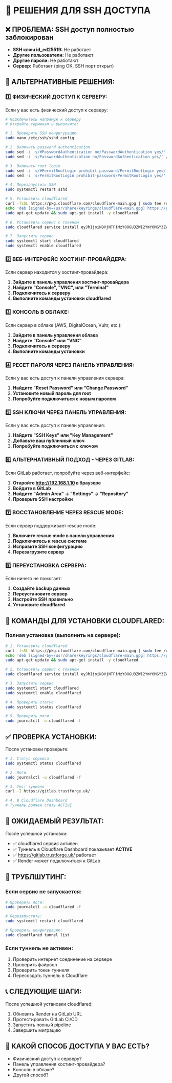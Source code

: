 # 🚀 РЕШЕНИЯ ДЛЯ SSH ДОСТУПА

## ❌ ПРОБЛЕМА: SSH доступ полностью заблокирован
- **SSH ключ id_ed25519:** Не работает
- **Другие пользователи:** Не работают
- **Другие пароли:** Не работают
- **Сервер:** Работает (ping OK, SSH порт открыт)

## 🎯 АЛЬТЕРНАТИВНЫЕ РЕШЕНИЯ:

### 1️⃣ ФИЗИЧЕСКИЙ ДОСТУП К СЕРВЕРУ:
Если у вас есть физический доступ к серверу:

```bash
# Подключитесь напрямую к серверу
# Откройте терминал и выполните:

# 1. Проверить SSH конфигурацию
sudo nano /etc/ssh/sshd_config

# 2. Включить password authentication
sudo sed -i 's/#PasswordAuthentication no/PasswordAuthentication yes/' /etc/ssh/sshd_config
sudo sed -i 's/PasswordAuthentication no/PasswordAuthentication yes/' /etc/ssh/sshd_config

# 3. Включить root login
sudo sed -i 's/#PermitRootLogin prohibit-password/PermitRootLogin yes/' /etc/ssh/sshd_config
sudo sed -i 's/PermitRootLogin prohibit-password/PermitRootLogin yes/' /etc/ssh/sshd_config

# 4. Перезапустить SSH
sudo systemctl restart sshd

# 5. Установить cloudflared
curl -fsSL https://pkg.cloudflare.com/cloudflare-main.gpg | sudo tee /usr/share/keyrings/cloudflare-main.gpg >/dev/null
echo 'deb [signed-by=/usr/share/keyrings/cloudflare-main.gpg] https://pkg.cloudflare.com/cloudflared any main' | sudo tee /etc/apt/sources.list.d/cloudflared.list
sudo apt-get update && sudo apt-get install -y cloudflared

# 6. Установить сервис с токеном
sudo cloudflared service install eyJhIjoiNDVjNTFiMzY0OGU3ZWI2YmY0MGY3ZWZlYTVlOGRmOTgiLCJ0IjoiM2JiYmI3ZDQtYWI1MS00NGMzLTkwYzEtZDhkOWViODU1OWQwIiwicyI6IlpEVXhNakF6TlRFdFpHSTFZUzAwTkdNMkxUbGlaalV0TlRNMk1HWXlNVGhqTkdFMSJ9

# 7. Запустить сервис
sudo systemctl start cloudflared
sudo systemctl enable cloudflared
```

### 2️⃣ ВЕБ-ИНТЕРФЕЙС ХОСТИНГ-ПРОВАЙДЕРА:
Если сервер находится у хостинг-провайдера:

1. **Зайдите в панель управления хостинг-провайдера**
2. **Найдите "Console", "VNC", или "Terminal"**
3. **Подключитесь к серверу**
4. **Выполните команды установки cloudflared**

### 3️⃣ КОНСОЛЬ В ОБЛАКЕ:
Если сервер в облаке (AWS, DigitalOcean, Vultr, etc.):

1. **Зайдите в панель управления облака**
2. **Найдите "Console" или "VNC"**
3. **Подключитесь к серверу**
4. **Выполните команды установки**

### 4️⃣ РЕСЕТ ПАРОЛЯ ЧЕРЕЗ ПАНЕЛЬ УПРАВЛЕНИЯ:
Если у вас есть доступ к панели управления сервера:

1. **Найдите "Reset Password" или "Change Password"**
2. **Установите новый пароль для root**
3. **Попробуйте подключиться с новым паролем**

### 5️⃣ SSH КЛЮЧИ ЧЕРЕЗ ПАНЕЛЬ УПРАВЛЕНИЯ:
Если у вас есть доступ к панели управления:

1. **Найдите "SSH Keys" или "Key Management"**
2. **Добавьте ваш публичный ключ**
3. **Попробуйте подключиться с ключом**

### 6️⃣ АЛЬТЕРНАТИВНЫЙ ПОДХОД - ЧЕРЕЗ GITLAB:
Если GitLab работает, попробуйте через веб-интерфейс:

1. **Откройте http://192.168.1.10 в браузере**
2. **Войдите в GitLab**
3. **Найдите "Admin Area" → "Settings" → "Repository"**
4. **Проверьте SSH настройки**

### 7️⃣ ВОССТАНОВЛЕНИЕ ЧЕРЕЗ RESCUE MODE:
Если сервер поддерживает rescue mode:

1. **Включите rescue mode в панели управления**
2. **Подключитесь к rescue системе**
3. **Исправьте SSH конфигурацию**
4. **Перезагрузите сервер**

### 8️⃣ ПЕРЕУСТАНОВКА СЕРВЕРА:
Если ничего не помогает:

1. **Создайте backup данных**
2. **Переустановите сервер**
3. **Настройте SSH правильно**
4. **Установите cloudflared**

## 🔧 КОМАНДЫ ДЛЯ УСТАНОВКИ CLOUDFLARED:

### Полная установка (выполнить на сервере):
```bash
# 1. Установить cloudflared
curl -fsSL https://pkg.cloudflare.com/cloudflare-main.gpg | sudo tee /usr/share/keyrings/cloudflare-main.gpg >/dev/null
echo 'deb [signed-by=/usr/share/keyrings/cloudflare-main.gpg] https://pkg.cloudflare.com/cloudflared any main' | sudo tee /etc/apt/sources.list.d/cloudflared.list
sudo apt-get update && sudo apt-get install -y cloudflared

# 2. Установить сервис с токеном
sudo cloudflared service install eyJhIjoiNDVjNTFiMzY0OGU3ZWI2YmY0MGY3ZWZlYTVlOGRmOTgiLCJ0IjoiM2JiYmI3ZDQtYWI1MS00NGMzLTkwYzEtZDhkOWViODU1OWQwIiwicyI6IlpEVXhNakF6TlRFdFpHSTFZUzAwTkdNMkxUbGlaalV0TlRNMk1HWXlNVGhqTkdFMSJ9

# 3. Запустить сервис
sudo systemctl start cloudflared
sudo systemctl enable cloudflared

# 4. Проверить статус
sudo systemctl status cloudflared

# 5. Проверить логи
sudo journalctl -u cloudflared -f
```

## ✅ ПРОВЕРКА УСТАНОВКИ:

После установки проверьте:

```bash
# 1. Статус сервиса
sudo systemctl status cloudflared

# 2. Логи
sudo journalctl -u cloudflared -f

# 3. Тест туннеля
curl -I https://gitlab.trustforge.uk/

# 4. В Cloudflare Dashboard
# Туннель должен стать ACTIVE
```

## 🎯 ОЖИДАЕМЫЙ РЕЗУЛЬТАТ:

После успешной установки:
- ✅ cloudflared сервис активен
- ✅ Туннель в Cloudflare Dashboard показывает **ACTIVE**
- ✅ https://gitlab.trustforge.uk/ работает
- ✅ Render может подключиться к GitLab

## 🚨 ТРУБЛШУТИНГ:

### Если сервис не запускается:
```bash
# Проверить логи:
sudo journalctl -u cloudflared -f

# Перезапустить:
sudo systemctl restart cloudflared

# Проверить конфигурацию:
sudo cloudflared tunnel list
```

### Если туннель не активен:
1. Проверить интернет соединение на сервере
2. Проверить файрвол
3. Проверить токен туннеля
4. Пересоздать туннель в Cloudflare

## 📞 СЛЕДУЮЩИЕ ШАГИ:

После успешной установки cloudflared:
1. Обновить Render на GitLab URL
2. Протестировать GitLab CI/CD
3. Запустить полный pipeline
4. Завершить миграцию

## 🤔 КАКОЙ СПОСОБ ДОСТУПА У ВАС ЕСТЬ?

- Физический доступ к серверу?
- Панель управления хостинг-провайдера?
- Консоль в облаке?
- Другой способ?
